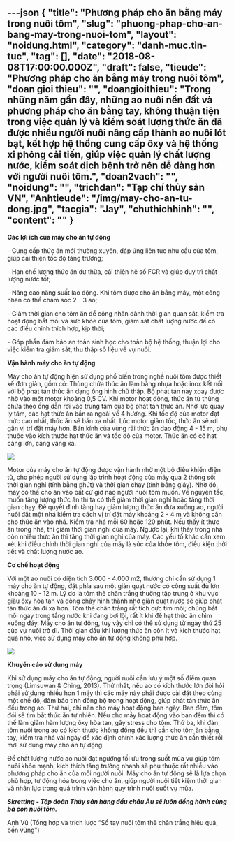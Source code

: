 ---json
{
    "title": "Phương pháp cho ăn bằng máy trong nuôi tôm",
    "slug": "phuong-phap-cho-an-bang-may-trong-nuoi-tom",
    "layout": "noidung.html",
    "category": "danh-muc.tin-tuc",
    "tag": [],
    "date": "2018-08-08T17:00:00.000Z",
    "draft": false,
    "tieude": "Phương pháp cho ăn bằng máy trong nuôi tôm",
    "doan gioi thieu": "",
    "doangioithieu": "Trong những năm gần đây, những ao nuôi nền đất và phương pháp cho ăn bằng tay, không thuận tiện trong việc quản lý và kiểm soát lượng thức ăn đã được nhiều người nuôi nâng cấp thành ao nuôi lót bạt, kết hợp hệ thống cung cấp ôxy và hệ thống xi phông cải tiến, giúp việc quản lý chất lượng nước, kiểm soát dịch bệnh trở nên dễ dàng hơn với người nuôi tôm.",
    "doan2vach": "",
    "noidung": "",
    "trichdan": "Tạp chí thủy sản VN",
    "Anhtieude": "/img/may-cho-an-tu-dong.jpg",
    "tacgia": "Jay",
    "chuthichhinh": "",
    "__content__": ""
}
---
<p><span style="font-size:14px"><strong>C&aacute;c lợi &iacute;ch của m&aacute;y cho ăn tự động</strong></span></p>

<p><span style="font-size:14px">- Cung cấp thức ăn mới thường xuy&ecirc;n, đ&aacute;p ứng li&ecirc;n tục nhu cầu của t&ocirc;m, gi&uacute;p cải thiện tốc độ tăng trưởng;</span></p>

<p><span style="font-size:14px">- Hạn chế lượng thức ăn dư thừa, cải thiện hệ số FCR v&agrave; gi&uacute;p duy tr&igrave; chất lượng nước tốt;</span></p>

<p><span style="font-size:14px">- N&acirc;ng cao năng suất lao động. Khi t&ocirc;m được cho ăn bằng m&aacute;y, một c&ocirc;ng nh&acirc;n c&oacute; thể chăm s&oacute;c 2 - 3 ao;</span></p>

<p><span style="font-size:14px">- Giảm thời gian cho t&ocirc;m ăn để c&ocirc;ng nh&acirc;n d&agrave;nh thời gian quan s&aacute;t, kiểm tra hoạt động bắt mồi v&agrave; sức khỏe của t&ocirc;m, gi&aacute;m s&aacute;t chất lượng nước để c&oacute; c&aacute;c điều chỉnh th&iacute;ch hợp, kịp thời;</span></p>

<p><span style="font-size:14px">- G&oacute;p phần đảm bảo an to&agrave;n sinh học cho to&agrave;n bộ hệ thống, thuận lợi cho việc kiểm tra gi&aacute;m s&aacute;t, thu thập số liệu về vụ nu&ocirc;i.</span></p>

<p><span style="font-size:14px"><strong>Vận h&agrave;nh m&aacute;y cho ăn tự động</strong></span></p>

<p><span style="font-size:14px">M&aacute;y cho ăn tự động hiện sử dụng phổ biến trong nghề nu&ocirc;i t&ocirc;m được thiết kế đơn giản, gồm c&oacute;: Th&ugrave;ng chứa thức ăn l&agrave;m bằng nhựa hoặc inox kết nối với bộ ph&aacute;t t&aacute;n thức ăn dạng ống h&igrave;nh chữ thập. Bộ ph&aacute;t t&aacute;n n&agrave;y xoay được nhờ v&agrave;o một motor khoảng 0,5 CV. Khi motor hoạt động, thức ăn từ th&ugrave;ng chứa theo ống dẫn rơi v&agrave;o trung t&acirc;m của bộ ph&aacute;t t&aacute;n thức ăn. Nhờ lực quay ly t&acirc;m, c&aacute;c hạt thức ăn bắn ra ngo&agrave;i về 4 hướng. Khi tốc độ của motor đạt mức cao nhất, thức ăn sẽ bắn xa nhất. L&uacute;c motor giảm tốc, thức ăn sẽ rơi gần vị tr&iacute; đặt m&aacute;y hơn. B&aacute;n k&iacute;nh của v&ugrave;ng rải thức ăn dao động 4 - 15 m, phụ thuộc v&agrave;o k&iacute;ch thước hạt thức ăn v&agrave; tốc độ của motor. Thức ăn c&oacute; cỡ hạt c&agrave;ng lớn, c&agrave;ng văng xa.</span></p>

<p><span style="font-size:14px"><img src="http://www.thuysanvietnam.com.vn/uploads/article2/baiviet/moitruong/phuong-phap-cho-an-bang-may-trong-nuoi-tom-02.jpg" /></span></p>

<p><span style="font-size:14px">Motor của m&aacute;y cho ăn tự động được vận h&agrave;nh nhờ một bộ điều khiển điện tử, cho ph&eacute;p người sử dụng lập tr&igrave;nh hoạt động của m&aacute;y qua 2 th&ocirc;ng số: thời gian nghỉ (t&iacute;nh bằng ph&uacute;t) v&agrave; thời gian chạy (t&iacute;nh bằng gi&acirc;y). Nhờ đ&oacute;, m&aacute;y c&oacute; thể cho ăn v&agrave;o bất cứ giờ n&agrave;o người nu&ocirc;i t&ocirc;m muốn. Về nguy&ecirc;n tắc, muốn tăng lượng thức ăn th&igrave; ta c&oacute; thể giảm thời gian nghỉ hoặc tăng thời gian chạy. Để quyết định tăng hay giảm lượng thức ăn đưa xuống ao, người nu&ocirc;i đặt một nh&aacute; kiểm tra c&aacute;ch vị tr&iacute; đặt m&aacute;y khoảng 2 - 4 m v&agrave; kh&ocirc;ng cần cho thức ăn v&agrave;o nh&aacute;. Kiểm tra nh&aacute; mỗi 60 hoặc 120 ph&uacute;t. Nếu thấy &iacute;t thức ăn trong nh&aacute;, th&igrave; giảm thời gian nghỉ của m&aacute;y. Ngược lại, khi thấy trong nh&aacute; c&ograve;n nhiều thức ăn th&igrave; tăng thời gian nghỉ của m&aacute;y. C&aacute;c yếu tố kh&aacute;c cần xem x&eacute;t khi điều chỉnh thời gian nghỉ của m&aacute;y l&agrave; sức của khỏe t&ocirc;m, điều kiện thời tiết v&agrave; chất lượng nước ao.</span></p>

<p><span style="font-size:14px"><strong>Cơ chế hoạt động</strong></span></p>

<p><span style="font-size:14px">Với một ao nu&ocirc;i c&oacute; diện t&iacute;ch 3.000 - 4.000 m2, thường chỉ cần sử dụng 1 m&aacute;y cho ăn tự động, đặt ph&iacute;a sau một gi&agrave;n quạt nước c&oacute; c&ocirc;ng suất đủ lớn khoảng 10 - 12 m. L&yacute; do l&agrave; t&ocirc;m thẻ ch&acirc;n trắng thường tập trung ở khu vực gi&agrave;u &ocirc;xy h&ograve;a tan v&agrave; d&ograve;ng chảy h&igrave;nh th&agrave;nh nhờ gi&agrave;n quạt nước sẽ gi&uacute;p ph&aacute;t t&aacute;n thức ăn đi xa hơn. T&ocirc;m thẻ ch&acirc;n trắng rất t&iacute;ch cực t&igrave;m mồi; ch&uacute;ng bắt mồi ngay trong tầng nước khi đang bơi lội, rất &iacute;t khi để hạt thức ăn ch&igrave;m xuống đ&aacute;y. M&aacute;y cho ăn tự động, tuy vậy chỉ c&oacute; thể sử dụng từ ng&agrave;y thứ 25 của vụ nu&ocirc;i trở đi. Thời gian đầu khi lượng thức ăn c&ograve;n &iacute;t v&agrave; k&iacute;ch thước hạt qu&aacute; nhỏ, việc sử dụng m&aacute;y cho ăn tự động kh&ocirc;ng ph&ugrave; hợp.</span></p>

<p><span style="font-size:14px"><img src="http://www.thuysanvietnam.com.vn/uploads/article2/baiviet/moitruong/phuong-phap-cho-an-bang-may-trong-nuoi-tom-01.jpg" /></span></p>

<p><span style="font-size:14px"><strong>Khuyến c&aacute;o sử dụng m&aacute;y</strong></span></p>

<p><span style="font-size:14px">Khi sử dụng m&aacute;y cho ăn tự động, người nu&ocirc;i cần lưu &yacute; một số điểm quan trọng (Limsuwan &amp; Ching, 2013). Thứ nhất, nếu ao c&oacute; k&iacute;ch thước lớn đ&ograve;i hỏi phải sử dụng nhiều hơn 1 m&aacute;y th&igrave; c&aacute;c m&aacute;y n&agrave;y phải được c&agrave;i đặt theo c&ugrave;ng một chế độ, đảm bảo t&iacute;nh đồng bộ trong hoạt động, gi&uacute;p ph&aacute;t t&aacute;n thức ăn đều trong ao. Thứ hai, chỉ n&ecirc;n cho m&aacute;y hoạt động ban ng&agrave;y. Ban đ&ecirc;m, t&ocirc;m đ&oacute;i sẽ t&igrave;m bắt thức ăn tự nhi&ecirc;n. Nếu cho m&aacute;y hoạt động v&agrave;o ban đ&ecirc;m th&igrave; c&oacute; thể l&agrave;m giảm h&agrave;m lượng &ocirc;xy h&ograve;a tan, g&acirc;y stress cho t&ocirc;m. Thứ ba, khi đ&agrave;n t&ocirc;m nu&ocirc;i trong ao c&oacute; k&iacute;ch thước kh&ocirc;ng đồng đều th&igrave; cần cho t&ocirc;m ăn bằng tay, kiểm tra nh&aacute; v&agrave;i ng&agrave;y để x&aacute;c định ch&iacute;nh x&aacute;c lượng thức ăn cần thiết rồi mới sử dụng m&aacute;y cho ăn tự động.</span></p>

<p><span style="font-size:14px">Để chất lượng nước ao nu&ocirc;i đạt ngưỡng tối ưu trong suốt m&ugrave;a vụ gi&uacute;p t&ocirc;m nu&ocirc;i khỏe mạnh, k&iacute;ch th&iacute;ch tăng trưởng nhanh sẽ phụ thuộc rất nhiều v&agrave;o phương ph&aacute;p cho ăn của mỗi người nu&ocirc;i. M&aacute;y cho ăn tự động sẽ l&agrave; lựa chọn ph&ugrave; hợp, tự động h&oacute;a trong việc cho ăn, gi&uacute;p người nu&ocirc;i tiết kiệm thời gian v&agrave; nh&acirc;n lực trong qu&aacute; tr&igrave;nh vận h&agrave;nh quy tr&igrave;nh nu&ocirc;i suốt vụ m&ugrave;a.</span></p>

<p><span style="font-size:14px"><strong><em>Skretting - Tập đo&agrave;n Thủy sản h&agrave;ng đầu ch&acirc;u &Acirc;u sẽ lu&ocirc;n đồng h&agrave;nh c&ugrave;ng b&agrave; con nu&ocirc;i t&ocirc;m.</em></strong></span></p>

<p><span style="font-size:14px">Anh Vũ (Tổng hợp v&agrave; tr&iacute;ch lược &ldquo;Sổ tay nu&ocirc;i t&ocirc;m thẻ ch&acirc;n trắng hiệu quả, bền vững&rdquo;)&nbsp;</span></p>
